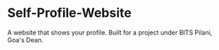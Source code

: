 # Self-Profile-Website
A website that shows your profile. Built for a project under BITS Pilani, Goa's Dean.
